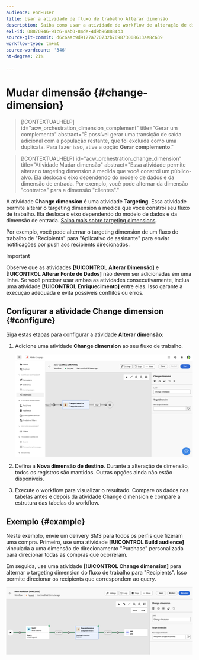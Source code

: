 ```yaml
---
audience: end-user
title: Usar a atividade de fluxo de trabalho Alterar dimensão
description: Saiba como usar a atividade de workflow de alteração de dimensão
exl-id: 08870946-91c6-4ab0-84de-4d9b968884b3
source-git-commit: d6c6aac9d9127a770732b709873008613ae8c639
workflow-type: tm+mt
source-wordcount: '346'
ht-degree: 21%

---
```


# Mudar dimensão {#change-dimension}

>[!CONTEXTUALHELP]
>id="acw_orchestration_dimension_complement"
>title="Gerar um complemento"
>abstract="É possível gerar uma transição de saída adicional com a população restante, que foi excluída como uma duplicata. Para fazer isso, ative a opção **Gerar complemento**."

>[!CONTEXTUALHELP]
>id="acw_orchestration_change_dimension"
>title="Atividade Mudar dimensão"
>abstract="Essa atividade permite alterar o targeting dimension à medida que você constrói um público-alvo. Ela desloca o eixo dependendo do modelo de dados e da dimensão de entrada. Por exemplo, você pode alternar da dimensão &quot;contratos&quot; para a dimensão &quot;clientes&quot;."

A atividade **Change dimension** é uma atividade **Targeting**. Essa atividade permite alterar o targeting dimension à medida que você constrói seu fluxo de trabalho. Ela desloca o eixo dependendo do modelo de dados e da dimensão de entrada. [Saiba mais sobre targeting dimensions](../../audience/about-recipients.md#targeting-dimensions).

Por exemplo, você pode alternar o targeting dimension de um fluxo de trabalho de &quot;Recipients&quot; para &quot;Aplicativo de assinante&quot; para enviar notificações por push aos recipients direcionados.

>[!IMPORTANT]
>
>Observe que as atividades **[!UICONTROL Alterar Dimensão]** e **[!UICONTROL Alterar Fonte de Dados]** não devem ser adicionadas em uma linha. Se você precisar usar ambas as atividades consecutivamente, inclua uma atividade **[!UICONTROL Enriquecimento]** entre elas. Isso garante a execução adequada e evita possíveis conflitos ou erros.

## Configurar a atividade Change dimension {#configure}

Siga estas etapas para configurar a atividade **Alterar dimensão**:

1. Adicione uma atividade **Change dimension** ao seu fluxo de trabalho.

   ![Captura de tela mostrando a atividade Change dimension adicionada a um fluxo de trabalho](../assets/workflow-change-dimension.png)

1. Defina a **Nova dimensão de destino**. Durante a alteração de dimensão, todos os registros são mantidos. Outras opções ainda não estão disponíveis.

1. Execute o workflow para visualizar o resultado. Compare os dados nas tabelas antes e depois da atividade Change dimension e compare a estrutura das tabelas do workflow.

## Exemplo {#example}

Neste exemplo, envie um delivery SMS para todos os perfis que fizeram uma compra. Primeiro, use uma atividade **[!UICONTROL Build audience]** vinculada a uma dimensão de direcionamento &quot;Purchase&quot; personalizada para direcionar todas as compras que ocorreram.

Em seguida, use uma atividade **[!UICONTROL Change dimension]** para alternar o targeting dimension do fluxo de trabalho para &quot;Recipients&quot;. Isso permite direcionar os recipients que correspondem ao query.

![Captura de tela mostrando um exemplo da atividade Change dimension usada em um fluxo de trabalho](../assets/workflow-change-dimension-example.png)